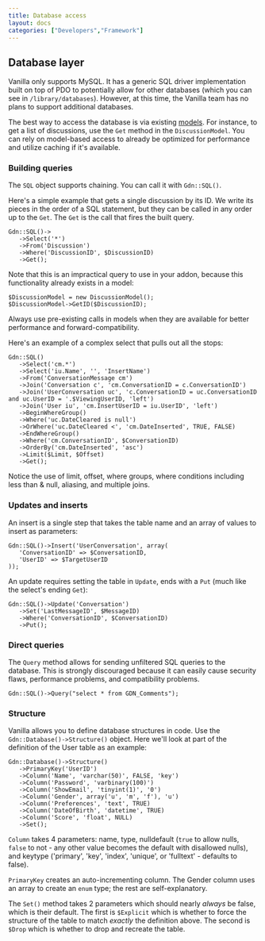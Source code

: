 ```yaml
---
title: Database access
layout: docs
categories: ["Developers","Framework"]
---
```


## Database layer

Vanilla only supports MySQL. It has a generic SQL driver implementation built on top of PDO to potentially allow for other databases (which you can see in `/library/databases`). However, at this time, the Vanilla team has no plans to support additional databases.

The best way to access the database is via existing [models](/developers/framework/models). For instance, to get a list of discussions, use the `Get` method in the `DiscussionModel`. You can rely on model-based access to already be optimized for performance and utilize caching if it's available.

### Building queries

The `SQL` object supports chaining. You can call it with `Gdn::SQL()`.

Here's a simple example that gets a single discussion by its ID. We write its pieces in the order of a SQL statement, but they can be called in any order up to the `Get`. The `Get` is the call that fires the built query.

```
Gdn::SQL()->
   ->Select('*')
   ->From('Discussion')
   ->Where('DiscussionID', $DiscussionID)
   ->Get();
```

Note that this is an impractical query to use in your addon, because this functionality already exists in a model: 

```
$DiscussionModel = new DiscussionModel();
$DiscussionModel->GetID($DiscussionID);
```

Always use pre-existing calls in models when they are available for better performance and forward-compatibility.

Here's an example of a complex select that pulls out all the stops:

```
Gdn::SQL()
   ->Select('cm.*')
   ->Select('iu.Name', '', 'InsertName')
   ->From('ConversationMessage cm')
   ->Join('Conversation c', 'cm.ConversationID = c.ConversationID')
   ->Join('UserConversation uc', 'c.ConversationID = uc.ConversationID and uc.UserID = '.$ViewingUserID, 'left')
   ->Join('User iu', 'cm.InsertUserID = iu.UserID', 'left')
   ->BeginWhereGroup()
   ->Where('uc.DateCleared is null')
   ->OrWhere('uc.DateCleared <', 'cm.DateInserted', TRUE, FALSE)
   ->EndWhereGroup()
   ->Where('cm.ConversationID', $ConversationID)
   ->OrderBy('cm.DateInserted', 'asc')
   ->Limit($Limit, $Offset)
   ->Get();
```

Notice the use of limit, offset, where groups, where conditions including less than & null, aliasing, and multiple joins.

### Updates and inserts

An insert is a single step that takes the table name and an array of values to insert as parameters:

```
Gdn::SQL()->Insert('UserConversation', array(
   'ConversationID' => $ConversationID,
   'UserID' => $TargetUserID
));
```

An update requires setting the table in `Update`, ends with a `Put` (much like the select's ending `Get`):

```
Gdn::SQL()->Update('Conversation')
   ->Set('LastMessageID', $MessageID)
   ->Where('ConversationID', $ConversationID)
   ->Put();
```

### Direct queries

The `Query` method allows for sending unfiltered SQL queries to the database. This is strongly discouraged because it can easily cause security flaws, performance problems, and compatibility problems.

```
Gdn::SQL()->Query("select * from GDN_Comments");
```

### Structure

Vanilla allows you to define database structures in code. Use the `Gdn::Database()->Structure()` object. Here we'll look at part of the definition of the User table as an example:


```
Gdn::Database()->Structure()
   ->PrimaryKey('UserID')
   ->Column('Name', 'varchar(50)', FALSE, 'key')
   ->Column('Password', 'varbinary(100)') 
   ->Column('ShowEmail', 'tinyint(1)', '0')
   ->Column('Gender', array('u', 'm', 'f'), 'u')
   ->Column('Preferences', 'text', TRUE)
   ->Column('DateOfBirth', 'datetime', TRUE)
   ->Column('Score', 'float', NULL)
   ->Set();
```

`Column` takes 4 parameters: name, type, nulldefault (`true` to allow nulls, `false` to not - any other value becomes the default with disallowed nulls), and keytype ('primary', 'key', 'index', 'unique', or 'fulltext' - defaults to false). 

`PrimaryKey` creates an auto-incrementing column. The Gender column uses an array to create an `enum` type; the rest are self-explanatory. 

The `Set()` method takes 2 parameters which should nearly _always_ be false, which is their default. The first is `$Explicit` which is whether to force the structure of the table to match _exactly_ the definition above. The second is `$Drop` which is whether to drop and recreate the table. 
